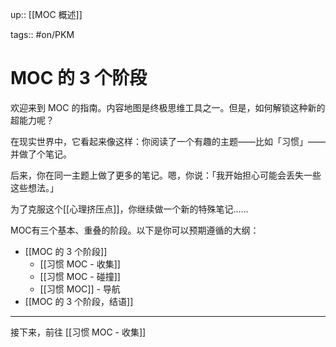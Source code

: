 up:: [[MOC 概述]]

tags:: #on/PKM 

# MOC 的 3 个阶段

欢迎来到 MOC 的指南。内容地图是终极思维工具之一。但是，如何解锁这种新的超能力呢？

在现实世界中，它看起来像这样：你阅读了一个有趣的主题——比如「习惯」——并做了个笔记。

后来，你在同一主题上做了更多的笔记。嗯，你说：「我开始担心可能会丢失一些这些想法。」

为了克服这个[[心理挤压点]]，你继续做一个新的特殊笔记......

MOC有三个基本、重叠的阶段。以下是你可以预期遵循的大纲：

- [[MOC 的 3 个阶段]]
	- [[习惯 MOC - 收集]]
	- [[习惯 MOC - 碰撞]]
	- [[习惯 MOC]] - 导航
- [[MOC 的 3 个阶段，结语]]

---

接下来，前往 [[习惯 MOC - 收集]]
